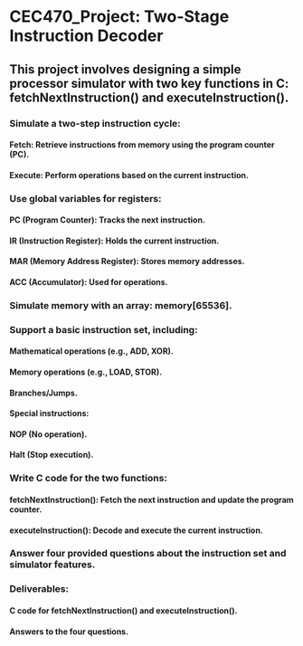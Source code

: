# CEC470_Project: Two-Stage Instruction Decoder
## This project involves designing a simple processor simulator with two key functions in C: fetchNextInstruction() and executeInstruction().

### Simulate a two-step instruction cycle: 
#### Fetch: Retrieve instructions from memory using the program counter (PC).
#### Execute: Perform operations based on the current instruction.

### Use global variables for registers:
#### PC (Program Counter): Tracks the next instruction.
#### IR (Instruction Register): Holds the current instruction.
#### MAR (Memory Address Register): Stores memory addresses.
#### ACC (Accumulator): Used for operations.

### Simulate memory with an array: memory[65536].

### Support a basic instruction set, including:
#### Mathematical operations (e.g., ADD, XOR).
#### Memory operations (e.g., LOAD, STOR).
#### Branches/Jumps.
#### Special instructions:
#### NOP (No operation).
#### Halt (Stop execution).

### Write C code for the two functions:
#### fetchNextInstruction(): Fetch the next instruction and update the program counter.
#### executeInstruction(): Decode and execute the current instruction.

### Answer four provided questions about the instruction set and simulator features.

### Deliverables:
#### C code for fetchNextInstruction() and executeInstruction().
#### Answers to the four questions.
